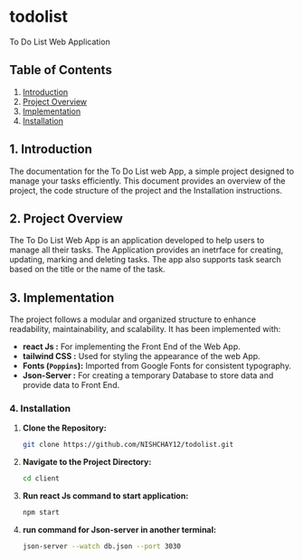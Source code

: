# todolist
To Do List Web Application

## Table of Contents

1. [Introduction](#1-introduction)
2. [Project Overview](#2-project-overview)
3. [Implementation](#3-implementation)
4. [Installation](#4-installation)


## 1. Introduction

The documentation for the To Do List web App, a simple  project designed to manage your tasks efficiently. This document provides an overview of the project, the code structure of the project and the Installation instructions.

## 2. Project Overview

The To Do List Web App is an application developed to help users to manage all their tasks. The Application provides an inetrface for creating, updating, marking and deleting tasks. The app also supports task search based on the title or the name of the task.

## 3. Implementation

The project follows a modular and organized structure to enhance readability, maintainability, and scalability. It has been implemented with:

- **react Js :** For implementing the Front End of the Web App.
- **tailwind CSS :** Used for styling the appearance of the web App.
- **Fonts (`Poppins`):** Imported from Google Fonts for consistent typography.
- **Json-Server :** For creating a temporary Database to store data and provide data to Front End.

### 4. Installation

1. **Clone the Repository:**

   ```bash
   git clone https://github.com/NISHCHAY12/todolist.git
   ```

2. **Navigate to the Project Directory:**

   ```bash
   cd client
   ```

3. **Run react Js command to start application:**

   ```bash
   npm start
   ```

4. **run command for Json-server in another terminal:**

   ```bash
   json-server --watch db.json --port 3030
   ```
